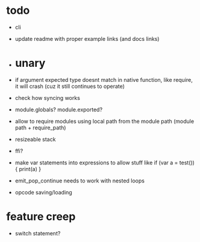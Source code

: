 # todo

* cli
* update readme with proper example links (and docs links)

* # unary
* if argument expected type doesnt match in native function, like require, it will crash (cuz it still continues to operate)
* check how syncing works
* module.globals? module.exported?
* allow to require modules using local path from the module path (module path + require_path)
* resizeable stack
* ffi?

* make var statements into expressions to allow stuff like if (var a = test()) { print(a) }
* emit_pop_continue needs to work with nested loops
* opcode saving/loading

# feature creep

* switch statement?
